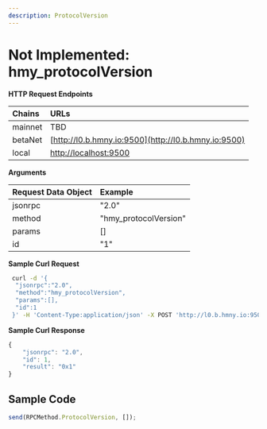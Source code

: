 ```yaml
---
description: ProtocolVersion
---
```


# Not Implemented: hmy\_protocolVersion

**HTTP Request Endpoints**

| Chains | URLs |
| :--- | :--- |
| mainnet | TBD |
| betaNet | [http://l0.b.hmny.io:9500](http://l0.b.hmny.io:9500) |
| local | [http://localhost:9500](http://localhost:9500) |

**Arguments**

| Request Data Object | Example |
| :--- | :--- |
| jsonrpc | "2.0" |
| method | "hmy\_protocolVersion" |
| params | \[\] |
| id | "1" |

**Sample Curl Request**

```bash
 curl -d '{
  "jsonrpc":"2.0",
  "method":"hmy_protocolVersion",
  "params":[],
  "id":1
 }' -H 'Content-Type:application/json' -X POST 'http://l0.b.hmny.io:9500'
```

**Sample Curl Response**

```javascript
{
    "jsonrpc": "2.0",
    "id": 1,
    "result": "0x1"
}
```

## Sample Code

```javascript
send(RPCMethod.ProtocolVersion, []);
```

